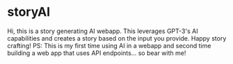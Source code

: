 # storyAI

Hi, this is a story generating AI webapp. This leverages GPT-3's AI capabilities and creates a story based on the input you provide. Happy story crafting!  PS: This is my first time using AI in a webapp and second time building a web app that uses API endpoints... so bear with me!